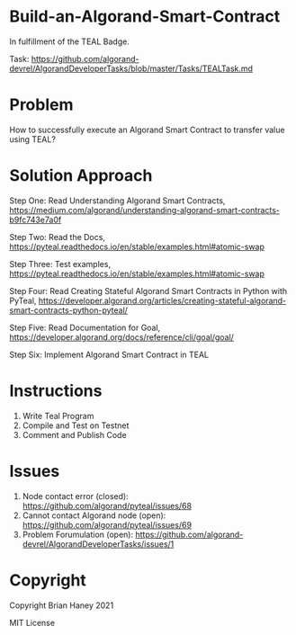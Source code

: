 # Build-an-Algorand-Smart-Contract
In fulfillment of the TEAL Badge.

Task: https://github.com/algorand-devrel/AlgorandDeveloperTasks/blob/master/Tasks/TEALTask.md

# Problem
How to successfully execute an Algorand Smart Contract to transfer value using TEAL?

# Solution Approach

Step One: Read Understanding Algorand Smart Contracts, https://medium.com/algorand/understanding-algorand-smart-contracts-b9fc743e7a0f

Step Two: Read the Docs, https://pyteal.readthedocs.io/en/stable/examples.html#atomic-swap

Step Three: Test examples, https://pyteal.readthedocs.io/en/stable/examples.html#atomic-swap

Step Four: Read Creating Stateful Algorand Smart Contracts in Python with PyTeal, https://developer.algorand.org/articles/creating-stateful-algorand-smart-contracts-python-pyteal/

Step Five: Read Documentation for Goal, https://developer.algorand.org/docs/reference/cli/goal/goal/

Step Six: Implement Algorand Smart Contract in TEAL

# Instructions
1. Write Teal Program
2. Compile and Test on Testnet
3. Comment and Publish Code

# Issues
1. Node contact error (closed): https://github.com/algorand/pyteal/issues/68
2. Cannot contact Algorand node (open): https://github.com/algorand/pyteal/issues/69
3. Problem Forumulation (open): https://github.com/algorand-devrel/AlgorandDeveloperTasks/issues/1

# Copyright 
Copyright Brian Haney 2021

MIT License 

